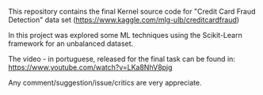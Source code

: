 This repository contains the final Kernel source code for "Credit Card Fraud Detection" data set (https://www.kaggle.com/mlg-ulb/creditcardfraud)

In this project was explored some ML techniques using the Scikit-Learn framework for an unbalanced dataset.

The video - in portuguese, released for the final task can be found in: https://www.youtube.com/watch?v=LKa8NhV8pjg

Any comment/suggestion/issue/critics are very appreciate.
